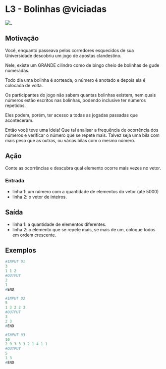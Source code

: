 # L3 - Bolinhas @viciadas

![_](cover.jpg)

## Motivação

Você, enquanto passeava pelos corredores esquecidos de sua Universidade descobriu um jogo de apostas clandestino.

Nele, existe um GRANDE cilindro como de bingo cheio de bolinhas de gude numeradas.

Todo dia uma bolinha é sorteada, o número é anotado e depois ela é colocada de volta.

Os participantes do jogo não sabem quantas bolinhas existem, nem quais números estão escritos nas bolinhas, podendo inclusive ter números repetidos.

Eles podem, porém, ter acesso a todas as jogadas passadas que aconteceram.

Então você teve uma ideia! Que tal analisar a frequência de ocorrência dos números e verificar o número que se repete mais. Talvez seja uma bila com mais peso que as outras, ou várias bilas com o mesmo número.

## Ação

Conte as ocorrências e descubra qual elemento ocorre mais vezes no vetor.

### Entrada

* linha 1: um número com a quantidade de elementos do vetor (até 5000)
* linha 2: o vetor de inteiros.

## Saída

* linha 1: a quantidade de elementos diferentes.
* linha 2: o elemento que se repete mais, se mais de um, coloque todos em ordem
crescente.

## Exemplos

``` py
#INPUT 01
3 
1 1 2
#OUTPUT
2
1
#END
```

```py
#INPUT 02
5
1 3 2 2 3
#OUTPUT
3
2 3
#END
```

```py
#INPUT 03
10
2 9 3 3 3 2 1 4 1 1
#OUTPUT
5
1 3
#END
```
